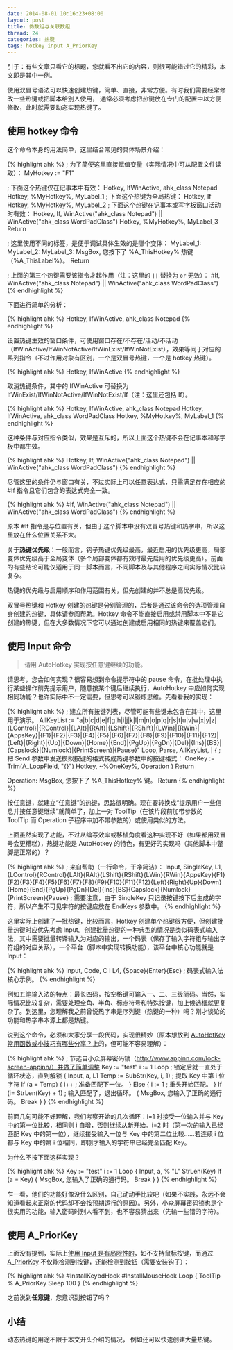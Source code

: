 ```yaml
---
date: 2014-08-01 10:16:23+08:00
layout: post
title: 伪数组与关联数组
thread: 24
categories: 热键
tags: hotkey input A_PriorKey 
---
```


引子：有些文章只看它的标题，您就看不出它的内容，则很可能错过它的精彩，本文即是其中一例。

使用双冒号语法可以快速创建热键，简单、直接，非常方便。有时我们需要经常修改一些热键或把脚本给别人使用， 通常必须考虑把热键放在专门的配置中以方便修改，此时就需要动态实现热键了。

## 使用 hotkey 命令

这个命令本身的用法简单，这里结合常见的具体场景介绍：

{% highlight ahk %}
; 为了简便这里直接赋值变量（实际情况中可从配置文件读取）：
MyHotkey := "F1"

; 下面这个热键仅在记事本中有效：
Hotkey, IfWinActive, ahk_class Notepad
Hotkey, %MyHotkey%, MyLabel_1
; 下面这个热键为全局热键：
Hotkey, If
Hotkey, %MyHotkey%, MyLabel_2
; 下面这个热键在记事本或写字板窗口活动时有效：
Hotkey, If, WinActive("ahk_class Notepad") || WinActive("ahk_class WordPadClass")
Hotkey, %MyHotkey%, MyLabel_3
Return

; 这里使用不同的标签，是便于调试具体生效的是哪个变体：
MyLabel_1:
MyLabel_2:
MyLabel_3:
MsgBox, 您按下了 %A_ThisHotkey% 热键（%A_ThisLabel%）。
Return

; 上面的第三个热键需要该指令才起作用（注：这里的 `||` 替换为 `or` 无效）：
\#If, WinActive("ahk_class Notepad") || WinActive("ahk_class WordPadClass")
{% endhighlight %}

下面进行简单的分析：

{% highlight ahk %}
Hotkey, IfWinActive, ahk_class Notepad
{% endhighlight %}

设置热键生效的窗口条件，可使用窗口存在/不存在/活动/不活动（IfWinActive/IfWinNotActive/IfWinExist/IfWinNotExist），效果等同于对应的系列指令（不过作用对象有区别，一个是双冒号热键，一个是 hotkey 热键）。

{% highlight ahk %}
Hotkey, IfWinActive
{% endhighlight %}

取消热键条件，其中的 IfWinActive 可替换为 IfWinExist/IfWinNotActive/IfWinNotExist/If（注：这里还包括 If）。

{% highlight ahk %}
Hotkey, IfWinActive, ahk_class Notepad
Hotkey, IfWinActive, ahk_class WordPadClass
Hotkey, %MyHotkey%, MyLabel_1
{% endhighlight %}

这种条件与对应指令类似，效果是互斥的，所以上面这个热键不会在记事本和写字板中都生效。

{% highlight ahk %}
Hotkey, If, WinActive("ahk_class Notepad") || WinActive("ahk_class WordPadClass")
{% endhighlight %}

尽管这里的条件仍与窗口有关，不过实际上可以任意表达式，只需满足存在相应的 #If 指令且它们包含的表达式完全一致。

{% highlight ahk %}
\#If, WinActive("ahk_class Notepad") || WinActive("ahk_class WordPadClass")
{% endhighlight %}

原本 #If 指令是与位置有关，但由于这个脚本中没有双冒号热键和热字串，所以这里放在什么位置关系不大。

关于**热键优先级**：一般而言，钩子热键优先级最高，最近启用的优先级更高，局部变体优先级高于全局变体（多个局部变体都有效时最先启用的优先级更高）。前面的有些结论可能仅适用于同一脚本而言，不同脚本及与其他程序之间实际情况比较复杂。

热键的优先级与启用顺序和作用范围有关，但先创建的并不总是高优先级。

双冒号热键和 Hotkey 创建的热键是分别管理的，后者是通过该命令的选项管理自身创建的热键，具体请参阅帮助。Hotkey 命令不能直接启用或禁用脚本中不是它创建的热键，但在大多数情况下它可以通过创建或启用相同的热键来覆盖它们。

## 使用 Input 命令

> 请用 AutoHotkey 实现按任意键继续的功能。

请思考，您会如何实现？很容易想到命令提示符中的 pause 命令，在批处理中执行某些操作前先提示用户，随意按某个键后继续执行，AutoHotkey 中应如何实现相同功能？也许实际中不一定需要，但思考可以锻炼思维。先看看我的实现：

{% highlight ahk %}
; 建立所有按键列表，尽管可能有些键未包含在其中，这里用于演示。
AllKeyList := "a|b|c|d|e|f|g|h|i|j|k|l|m|n|o|p|q|r|s|t|u|v|w|x|y|z|{LControl}|{RControl}|{LAlt}|{RAlt}|{LShift}|{RShift}|{LWin}|{RWin}|{AppsKey}|{F1}|{F2}|{F3}|{F4}|{F5}|{F6}|{F7}|{F8}|{F9}|{F10}|{F11}|{F12}|{Left}|{Right}|{Up}|{Down}|{Home}|{End}|{PgUp}|{PgDn}|{Del}|{Ins}|{BS}|{Capslock}|{Numlock}|{PrintScreen}|{Pause}"
Loop, Parse, AllKeyList, |
{
    ; 把 Send 参数中发送模拟按键的格式转成热键参数中的按键格式：
    OneKey :=  Trim(A_LoopField, "{}")
    Hotkey, ~%OneKey%, Operation
}
Return

Operation:
MsgBox, 您按下了 %A_ThisHotkey% 键。
Return
{% endhighlight %}

按任意键，就建立“任意键”的热键，思路很明确。现在要转换成“提示用户一些信息并按任意键继续”就简单了，加上一对 ToolTip（在该片段前加带参数的 ToolTip 而 Operation 子程序中加不带参数的）或使用类似的方法。

上面虽然实现了功能，不过从编写效率或移植角度看这种实现不好（如果都用双冒号会更糟糕），热键功能是 AutoHotkey 的特色，有更好的实现吗（其他脚本中蹩脚是正常的）？

{% highlight ahk %}
; 来自帮助（一行命令，干净简洁）：
Input, SingleKey, L1, {LControl}{RControl}{LAlt}{RAlt}{LShift}{RShift}{LWin}{RWin}{AppsKey}{F1}{F2}{F3}{F4}{F5}{F6}{F7}{F8}{F9}{F10}{F11}{F12}{Left}{Right}{Up}{Down}{Home}{End}{PgUp}{PgDn}{Del}{Ins}{BS}{Capslock}{Numlock}{PrintScreen}{Pause}
; 需要注意，由于 SingleKey 只记录按键按下后生成的字符，所以产生不可见字符的按键应放在 EndKeys 参数中。
{% endhighlight %}

这里实际上创建了一批热键，比较而言，Hotkey 创建单个热键很方便，但创建批量热键时应优先考虑 Input。创建批量热键的一种典型的情况是类似码表式输入法，其中需要批量转译输入为对应的输出，一个码表（保存了输入字符组与输出字符组的对应关系），一个平台（脚本中实现转换功能），该平台中核心功能就是 Input：

{% highlight ahk %}
Input, Code, C I L4, {Space}{Enter}{Esc} ; 码表式输入法核心示例。
{% endhighlight %}

例如五笔输入法的特点：最长四码，按空格键可输入一、二、三级简码。当然，实际情况比较复杂，需要处理全角、半角、标点符号和特殊按键，加上候选框就更复杂了。到这里，您理解我之前曾说热字串是序列键（热键的一种）吗？刚才谈论的功能和热字串本源上都是热键。

说到这个命令，必须和大家分享一段代码，实现很精妙（原本想放到 [AutoHotKey 常用函数或小技巧有哪些分享？](http://www.zhihu.com/question/19645501)上的，但可能不容易理解）：

{% highlight ahk %}
; 节选自小众屏幕密码锁（http://www.appinn.com/lock-screen-appinn/）并做了简单调整
Key := "test"
i := 1
Loop ; 锁定后就一直处于循环状态，直到解锁
{
    Input, a, L1
    Temp := SubStr(Key, i, 1) ; 提取 Key 中第 i 位字符
    If (a = Temp)
    {
        i++ ; 准备匹配下一位。
    }
    Else
    {
        i := 1 ; 重头开始匹配。
    }
    If (i= StrLen(Key) + 1)    ; 输入匹配了，退出循环。
    {
        MsgBox, 您输入了正确的通行码。
        Break
    }
}
{% endhighlight %}

前面几句可能不好理解，我们考察开始的几次循环：i=1 时接受一位输入并与 Key 中的第一位比较，相同则 i 自增，否则继续从新开始。i=2 时（第一次的输入已经匹配 Key 中的第一位），继续接受输入一位与 Key 中的第二位比较……若连续 i 位都与 Key 中的第 i 位相同，即刚才输入的字符串已经完全匹配 Key。

为什么不按下面这样实现？

{% highlight ahk %}
Key := "test"
i := 1
Loop
{
    Input, a, % "L" StrLen(Key)
    If (a = Key)
    {
        MsgBox, 您输入了正确的通行码。
        Break
    }
}
{% endhighlight %}

乍一看，他们的功能好像没什么区别，自己动动手比较吧（如果不实践，永远不会知道看起来正常的代码却不会按预期运行的原因）。另外，小众屏幕密码锁也是个很实用的功能，输入密码时别人看不到，也不容易猜出来（先输一些错的字符）。

## 使用 A_PriorKey

上面没有提到，实际上[使用 Input 是有局限性的](http://ahk8.com/thread-2133.html)，如不支持鼠标按键，而通过 [A_PriorKey](http://ahkcn.github.io/docs/Variables.htm#PriorKey) 不仅能检测到按键，还能检测到按钮（需要安装钩子）：

{% highlight ahk %}
\#InstallKeybdHook
\#InstallMouseHook
Loop {
    ToolTip % A_PriorKey
    Sleep 100
} 
{% endhighlight %}

之前说到**任意键**，您意识到按钮了吗？

## 小结

动态热键的用途不限于本文开头介绍的情况， 例如还可以快速创建大量热键。
